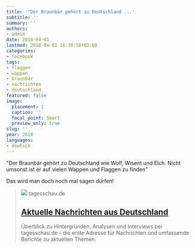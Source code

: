 ```yaml
---
title: '"Der Braunbär gehört zu Deutschland ...'
subtitle: ''
summary: ''
authors:
- admin
date: 2018-04-01
lastmod: 2018-04-01 16:38:58+02:00
categories:
- facebook
tags:
- flaggen
- wappen
- braunbär
- nachrichten
- deutschland
featured: false
image:
  placement: 1
  caption: ''
  focal_point: Smart
  preview_only: true
slug: ''
year: 2018
languages:
- deutsch
---
```


"Der Braunbär gehört zu Deutschland wie Wolf, Wisent und Elch. Nicht umsonst ist er auf vielen Wappen und Flaggen zu finden"

Das wird man doch noch mal sagen dürfen!
> [![](https://images.tagesschau.de/image/89045d82-5cd5-46ad-8f91-73911add30ee/AAABh3YLLz0/AAABibBxqrQ/16x9-1280/tagesschau-logo-100.jpg)](https://www.tagesschau.de/inland/seehofer-braunbaer-101.html)
> tagesschau.de
> ## [Aktuelle Nachrichten aus Deutschland](https://www.tagesschau.de/inland/seehofer-braunbaer-101.html)
>
>Überblick zu Hintergründen, Analysen und Interviews bei tagesschau.de - die erste Adresse für Nachrichten und umfassende Berichte zu aktuellen Themen.